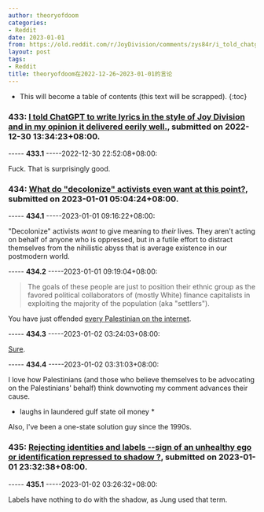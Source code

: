 ```yaml
---
author: theoryofdoom
categories:
- Reddit
date: 2023-01-01
from: https://old.reddit.com/r/JoyDivision/comments/zys84r/i_told_chatgpt_to_write_lyrics_in_the_style_of/
layout: post
tags:
- Reddit
title: theoryofdoom在2022-12-26~2023-01-01的言论
---
```


* This will become a table of contents (this text will be scrapped).
{:toc}

### 433: [I told ChatGPT to write lyrics in the style of Joy Division and in my opinion it delivered eerily well.](https://old.reddit.com/r/JoyDivision/comments/zys84r/i_told_chatgpt_to_write_lyrics_in_the_style_of/), submitted on 2022-12-30 13:34:23+08:00.

----- __433.1__ -----2022-12-30 22:52:08+08:00:

Fuck.  That is surprisingly good.

### 434: [What do "decolonize" activists even want at this point?](https://old.reddit.com/r/stupidpol/comments/1003n4s/what_do_decolonize_activists_even_want_at_this/), submitted on 2023-01-01 05:04:24+08:00.

----- __434.1__ -----2023-01-01 09:16:22+08:00:

"Decolonize" activists *want* to give meaning to *their* lives.  They aren't acting on behalf of anyone who is oppressed, but in a futile effort to distract themselves from the nihilistic abyss that is average existence in our postmodern world.

----- __434.2__ -----2023-01-01 09:19:04+08:00:

> The goals of these people are just to position their ethnic group as the favored political collaborators of (mostly White) finance capitalists in exploiting the majority of the population (aka "settlers").

You have just offended [every Palestinian on the internet](https://y.yarn.co/0303b209-3ac2-4564-a039-5ab1a300d6ea_text.gif).

----- __434.3__ -----2023-01-02 03:24:03+08:00:

[Sure](https://www.youtube.com/watch?v=ABQnO6a2Tio&ab_channel=LuciferMagne).

----- __434.4__ -----2023-01-02 03:31:03+08:00:

I love how Palestinians (and those who believe themselves to be advocating on the Palestinians' behalf) think downvoting my comment advances their cause.  

* laughs in laundered gulf state oil money *

Also, I've been a one-state solution guy since the 1990s.

### 435: [Rejecting identities and labels --sign of an unhealthy ego or identification repressed to shadow ?](https://old.reddit.com/r/Jung/comments/100lzi1/rejecting_identities_and_labels_sign_of_an/), submitted on 2023-01-01 23:32:38+08:00.

----- __435.1__ -----2023-01-02 03:26:32+08:00:

Labels have nothing to do with the shadow, as Jung used that term.

